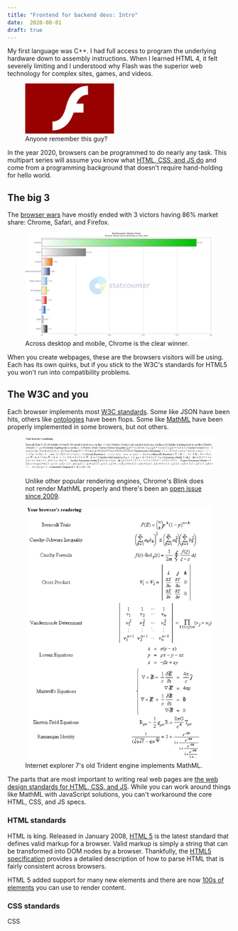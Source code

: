 ```yaml
---
title: "Frontend for backend devs: Intro"
date:  2020-08-01
draft: true
---
```


My first language was C++. I had full access to program the underlying hardware down to assembly instructions. When I learned HTML 4, it felt severely limiting and I understood why Flash was the superior web technology for complex sites, games, and videos.

<figure>
<img src="./flash-player.jpg" alt="Flash player logo" />
<figcaption>Anyone remember this guy?</figcaption>
</figure>

In the year 2020, browsers can be programmed to do nearly any task. This multipart series will assume you know what [HTML, CSS, and JS do](https://developer.mozilla.org/en-US/docs/Web/Reference) and come from a programming background that doesn't require hand-holding for hello world.

## The big 3

The [browser wars](https://en.wikipedia.org/wiki/Browser_wars) have mostly ended with 3 victors having 86% market share: Chrome, Safari, and Firefox.

<figure>
<img src="./may-2020-brower-share.png" alt="Browser shares" />
<figcaption>Across desktop and mobile, Chrome is the clear winner.</figcaption>
</figure>

When you create webpages, these are the browsers visitors will be using. Each has its own quirks, but if you stick to the W3C's standards for HTML5 you won't run into compatibility problems.

## The W3C and you

Each browser implements most [W3C standards](https://www.w3.org/standards). Some like JSON have been hits, others like [ontologies](https://www.w3.org/standards/semanticweb/ontology) have been flops. Some like [MathML](https://www.w3.org/standards/webdesign/math) have been properly implemented in some browers, but not others.

<figure>
<img src="./chrome-mathml.png" alt="Chrome rendering of MathML formalas" />
<figcaption>

Unlike other popular rendering engines, Chrome's Blink does not render MathML properly and there's been an [open issue since 2009](https://bugs.chromium.org/p/chromium/issues/detail?id=6606).

</figcaption>
</figure>

<figure>
<img src="./ie7-mathml.png" alt="IE7 rendering of MathML formulas" />
<figcaption>Internet explorer 7's old Trident engine implements MathML.</figcaption>
</figure>

The parts that are most important to writing real web pages are [the web design standards for HTML, CSS, and JS](https://www.w3.org/standards/webdesign). While you can work around things like MathML with JavaScript solutions, you can't workaround the core HTML, CSS, and JS specs.

### HTML standards

HTML is king. Released in January 2008, [HTML 5](https://developer.mozilla.org/en-US/docs/Web/Guide/HTML/HTML5) is the latest standard that defines valid markup for a browser. Valid markup is simply a string that can be transformed into DOM nodes by a browser. Thankfully, the [HTML5 specification](http://www.w3.org/TR/html5) provides a detailed description of how to parse HTML that is fairly consistent across browsers.

HTML 5 added support for many new elements and there are now [100s of elements](https://developer.mozilla.org/en-US/docs/Web/HTML/Element) you can use to render content.

### CSS standards

CSS 
